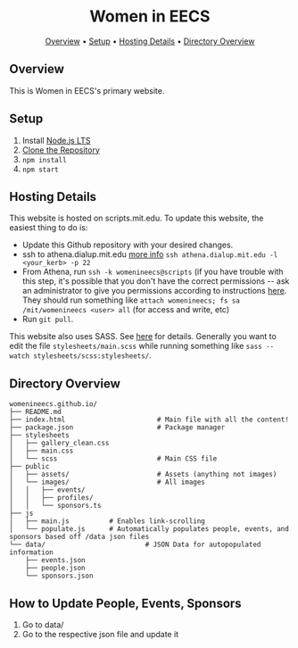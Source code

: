 <h1 align="center">Women in EECS</h1>

<div align="center">
	<a href="#overview">Overview</a>
  <span> • </span>
    	<a href="#setup">Setup</a>
  <span> • </span>
    	<a href="#hosting-details">Hosting Details</a>
  <span> • </span>
        <a href="#directory-overview">Directory Overview</a>
  <p></p>
</div>

## Overview

This is Women in EECS's primary website.

## Setup

1. Install [Node.js LTS](https://nodejs.org/en/download)
2. [Clone the Repository](https://github.com/womenineecs/womenineecs.github.io)
3. `npm install`
4. `npm start`

## Hosting Details

This website is hosted on scripts.mit.edu. To update this website, the
easiest thing to do is:

- Update this Github repository with your desired changes.
- ssh to athena.dialup.mit.edu [more info](http://web.mit.edu/dialup/www/ssh.html)
  `ssh athena.dialup.mit.edu -l <your_kerb> -p 22`
- From Athena, run `ssh -k womenineecs@scripts` (if you have trouble with this step, it's possible that you don't have the correct permissions -- ask an administrator to give you permissions according to instructions [here](https://scripts.mit.edu/faq/58/). They should run something like `attach womenineecs; fs sa /mit/womenineecs <user> all` (for access and write, etc)
- Run `git pull`.

This website also uses SASS. See [here](https://sass-lang.com/) for details. Generally you want to edit the file `stylesheets/main.scss` while running something like `sass --watch stylesheets/scss:stylesheets/`.

## Directory Overview

```
womenineecs.github.io/
├── README.md
├── index.html                       # Main file with all the content!
├── package.json                     # Package manager
├── stylesheets
│   ├── gallery_clean.css
│   ├── main.css
│   └── scss                         # Main CSS file
├── public
│   ├── assets/                      # Assets (anything not images)
│   └── images/                      # All images
│   │   ├── events/
│   │   ├── profiles/
│   │   └── sponsors.ts
├── js
│   ├── main.js          # Enables link-scrolling
│   └── populate.js      # Automatically populates people, events, and sponsors based off /data json files
└── data/                         # JSON Data for autopopulated information
    ├── events.json
    ├── people.json
    └── sponsors.json
```

## How to Update People, Events, Sponsors

1. Go to data/
2. Go to the respective json file and update it
